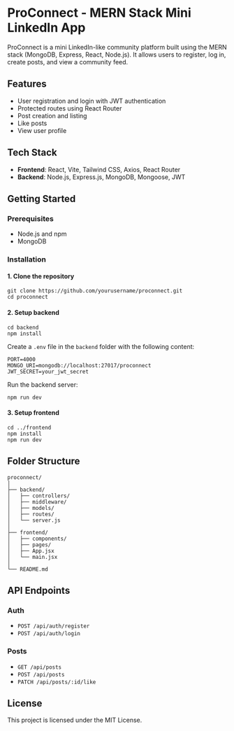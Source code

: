 # ProConnect - MERN Stack Mini LinkedIn App

ProConnect is a mini LinkedIn-like community platform built using the MERN stack (MongoDB, Express, React, Node.js). It allows users to register, log in, create posts, and view a community feed.

## Features

- User registration and login with JWT authentication
- Protected routes using React Router
- Post creation and listing
- Like posts
- View user profile

## Tech Stack

- **Frontend**: React, Vite, Tailwind CSS, Axios, React Router
- **Backend**: Node.js, Express.js, MongoDB, Mongoose, JWT

## Getting Started

### Prerequisites

- Node.js and npm
- MongoDB

### Installation

#### 1. Clone the repository

```
git clone https://github.com/yourusername/proconnect.git
cd proconnect
```

#### 2. Setup backend

```
cd backend
npm install
```
Create a `.env` file in the `backend` folder with the following content:

```
PORT=4000
MONGO_URI=mongodb://localhost:27017/proconnect
JWT_SECRET=your_jwt_secret
```

Run the backend server:

```
npm run dev
```

#### 3. Setup frontend

```
cd ../frontend
npm install
npm run dev
```

## Folder Structure

```
proconnect/
│
├── backend/
│   ├── controllers/
│   ├── middleware/
│   ├── models/
│   ├── routes/
│   └── server.js
│
├── frontend/
│   ├── components/
│   ├── pages/
│   ├── App.jsx
│   └── main.jsx
│
└── README.md
```

## API Endpoints

### Auth
- `POST /api/auth/register`
- `POST /api/auth/login`

### Posts
- `GET /api/posts`
- `POST /api/posts`
- `PATCH /api/posts/:id/like`

## License

This project is licensed under the MIT License.
